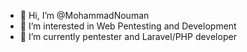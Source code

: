 - 👋 Hi, I’m @MohammadNouman
- 👀 I’m interested in Web Pentesting and Development
- 🌱 I’m currently pentester and Laravel/PHP developer
<!---
MohammadNouman/MohammadNouman is a ✨ special ✨ repository because its `README.md` (this file) appears on your GitHub profile.
You can click the Preview link to take a look at your changes.
--->
